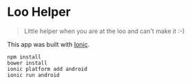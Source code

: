 # Loo Helper

> Little helper when you are at the loo and can't make it :-)

This app was built with [Ionic](http://ionicframework.com).

```
npm install
bower install
ionic platform add android
ionic run android
```
